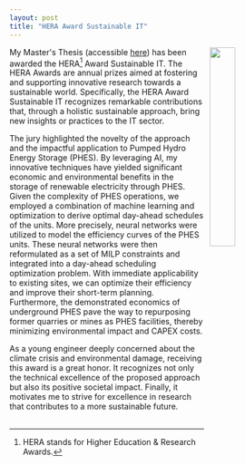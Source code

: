 ```yaml
---
layout: post
title: "HERA Award Sustainable IT" 
---
```


<img style="float: right; width: 30%; max-width:200px; height:auto; padding-left: 10px;" src="{{ site.github.url }}/assets/img/HeraAwardSustainbaleITlogo.jpg">

My Master's Thesis (accessible [here](https://hera.futuregenerations.be/sites/www.futuregenerations.be/files/2023_mtait_05_tfe_pietrofavaro.pdf)) has been awarded the HERA[^1] Award Sustainable IT. The HERA Awards are annual prizes aimed at fostering and supporting innovative research towards a sustainable world. Specifically, the HERA Award Sustainable IT recognizes remarkable contributions that, through a holistic sustainable approach, bring new insights or practices to the IT sector.

The jury highlighted the novelty of the approach and the impactful application to Pumped Hydro Energy Storage (PHES). By leveraging AI, my innovative techniques have yielded significant economic and environmental benefits in the storage of renewable electricity through PHES. Given the complexity of PHES operations, we employed a combination of machine learning and optimization to derive optimal day-ahead schedules of the units. More precisely, neural networks were utilized to model the efficiency curves of the PHES units. These neural networks were then reformulated as a set of MILP constraints and integrated into a day-ahead scheduling optimization problem. With immediate applicability to existing sites, we can optimize their efficiency and improve their short-term planning. Furthermore, the demonstrated economics of underground PHES pave the way to repurposing former quarries or mines as PHES facilities, thereby minimizing environmental impact and CAPEX costs.

As a young engineer deeply concerned about the climate crisis and environmental damage, receiving this award is a great honor. It recognizes not only the technical excellence of the proposed approach but also its positive societal impact. Finally, it motivates me to strive for excellence in research that contributes to a more sustainable future.
<br>
<br>

[^1]: HERA stands for Higher Education & Research Awards.